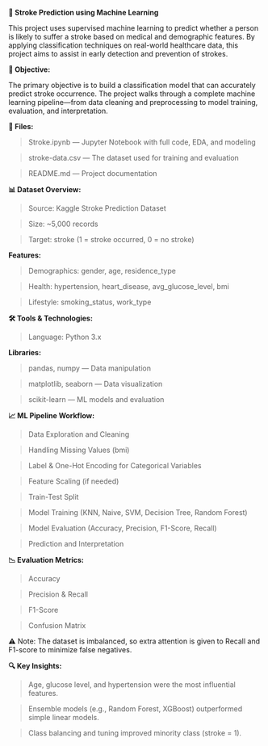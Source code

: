 **🧠 Stroke Prediction using Machine Learning**

This project uses supervised machine learning to predict whether a person is likely to suffer a stroke based on medical and demographic features. By applying classification techniques on real-world healthcare data, this project aims to assist in early detection and prevention of strokes.

**🎯 Objective:**

The primary objective is to build a classification model that can accurately predict stroke occurrence. The project walks through a complete machine learning pipeline—from data cleaning and preprocessing to model training, evaluation, and interpretation.

**📁 Files:**

> Stroke.ipynb — Jupyter Notebook with full code, EDA, and modeling

> stroke-data.csv — The dataset used for training and evaluation

> README.md — Project documentation

**📊 Dataset Overview:**

> Source: Kaggle Stroke Prediction Dataset

> Size: ~5,000 records

> Target: stroke (1 = stroke occurred, 0 = no stroke)

**Features:**

> Demographics: gender, age, residence_type

> Health: hypertension, heart_disease, avg_glucose_level, bmi

> Lifestyle: smoking_status, work_type

**🛠 Tools & Technologies:**

> Language: Python 3.x

**Libraries:**

> pandas, numpy — Data manipulation

> matplotlib, seaborn — Data visualization

> scikit-learn — ML models and evaluation

**📈 ML Pipeline Workflow:**

> Data Exploration and Cleaning

> Handling Missing Values (bmi)

> Label & One-Hot Encoding for Categorical Variables

> Feature Scaling (if needed)

> Train-Test Split

> Model Training (KNN, Naive, SVM, Decision Tree, Random Forest)

> Model Evaluation (Accuracy, Precision, F1-Score, Recall)

> Prediction and Interpretation

**📉 Evaluation Metrics:**

> Accuracy

> Precision & Recall

> F1-Score

> Confusion Matrix

⚠️ Note: The dataset is imbalanced, so extra attention is given to Recall and F1-score to minimize false negatives.

**🔍 Key Insights:**

> Age, glucose level, and hypertension were the most influential features.

> Ensemble models (e.g., Random Forest, XGBoost) outperformed simple linear models.

> Class balancing and tuning improved minority class (stroke = 1).
